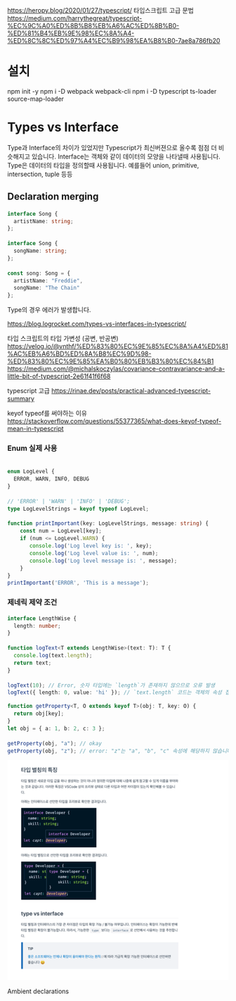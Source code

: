 https://heropy.blog/2020/01/27/typescript/
타입스크립트 고급 문법
https://medium.com/harrythegreat/typescript-%EC%9C%A0%ED%8B%B8%EB%A6%AC%ED%8B%B0-%ED%81%B4%EB%9E%98%EC%8A%A4-%ED%8C%8C%ED%97%A4%EC%B9%98%EA%B8%B0-7ae8a786fb20

# 설치

npm init -y
npm i -D webpack webpack-cli 
npm i -D typescript ts-loader source-map-loader

# Types vs Interface

Type과 Interface의 차이가 있었지만 Typescript가 최신버젼으로 올수록 점점 더 비슷해지고 있습니다.
Interface는 객체와 같이 데이터의 모양을 나타낼때 사용됩니다.
Type은 데이터의 타입을 정의할때 사용됩니다. 예를들어 union, primitive, intersection, tuple 등등

## Declaration merging

```ts
interface Song {
  artistName: string;
};

interface Song {
  songName: string;
};

const song: Song = {
  artistName: "Freddie",
  songName: "The Chain"
};
```

Type의 경우 에러가 발생합니다.


https://blog.logrocket.com/types-vs-interfaces-in-typescript/


타입 스크립트의 타입 가변성 (공변, 반공변)
https://velog.io/@vnthf/%ED%83%80%EC%9E%85%EC%8A%A4%ED%81%AC%EB%A6%BD%ED%8A%B8%EC%9D%98-%ED%83%80%EC%9E%85%EA%B0%80%EB%B3%80%EC%84%B1
https://medium.com/@michalskoczylas/covariance-contravariance-and-a-little-bit-of-typescript-2e61f41f6f68

typescript 고급
https://rinae.dev/posts/practical-advanced-typescript-summary


keyof typeof를 써야하는 이유
https://stackoverflow.com/questions/55377365/what-does-keyof-typeof-mean-in-typescript

### Enum 실제 사용
```ts

enum LogLevel {
  ERROR, WARN, INFO, DEBUG
}

// 'ERROR' | 'WARN' | 'INFO' | 'DEBUG';
type LogLevelStrings = keyof typeof LogLevel;

function printImportant(key: LogLevelStrings, message: string) {
    const num = LogLevel[key];
    if (num <= LogLevel.WARN) {
       console.log('Log level key is: ', key);
       console.log('Log level value is: ', num);
       console.log('Log level message is: ', message);
    }
}
printImportant('ERROR', 'This is a message');
```

### 제네릭 제약 조건
```ts
interface LengthWise {
  length: number;
}

function logText<T extends LengthWise>(text: T): T {
  console.log(text.length);
  return text;
}

logText(10); // Error, 숫자 타입에는 `length`가 존재하지 않으므로 오류 발생
logText({ length: 0, value: 'hi' }); // `text.length` 코드는 객체의 속성 접근과 같이 동작하므로 오류 없음
```

```ts
function getProperty<T, O extends keyof T>(obj: T, key: O) {
  return obj[key];  
}
let obj = { a: 1, b: 2, c: 3 };

getProperty(obj, "a"); // okay
getProperty(obj, "z"); // error: "z"는 "a", "b", "c" 속성에 해당하지 않습니다.
```

![typescript](./images/typescript.png)



Ambient declarations
